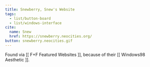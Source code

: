 ```yaml
---
title: Snewberry, Snew's Website
tags:
  - list/button-board
  - list/windows-interface
cite:
  name: Snew
  href: https://snewberry.neocities.org/
button: snewberry.neocities.gif
---
```


Found via [[ F+F Featured Websites ]], because of their [[ Windows98 Aesthetic ]].